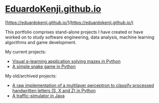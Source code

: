 # [EduardoKenji.github.io](https://eduardokenji.github.io/)

[https://eduardokenji.github.io/](https://eduardokenji.github.io/)

This portfolio comprises stand-alone projects I have created or have worked on to study software engineering, data analysis, machine learning algorithms and game development.

My current projects: 

* [Visual q-learning application solving mazes in Python](https://github.com/EduardoKenji/q-learning-maze-solver)
* [A simple snake game in Python](https://github.com/EduardoKenji/snake-game)

My old/archived projects:

* [A raw implementation of a multilayer perceptron to classify processed handwritten letters (S, X and Z) in Python](https://github.com/EduardoKenji/multilayer-perceptron)
* [A traffic-simulator in Java](https://github.com/EduardoKenji/traffic-simulator)
